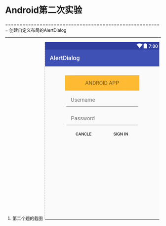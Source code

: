 # Android第二次实验
=======================================================
创建自定义布局的AlertDialog

------------------------------------------------------
1. 第二个题的截图
    ![](https://github.com/123012015163/Android/blob/master/AlertDialog/img/第二题.png)
    



